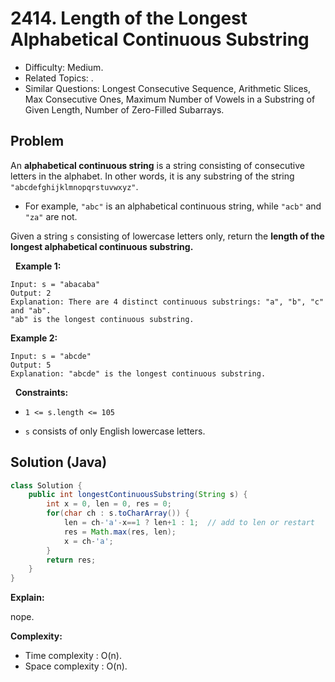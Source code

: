 # 2414. Length of the Longest Alphabetical Continuous Substring

- Difficulty: Medium.
- Related Topics: .
- Similar Questions: Longest Consecutive Sequence, Arithmetic Slices, Max Consecutive Ones, Maximum Number of Vowels in a Substring of Given Length, Number of Zero-Filled Subarrays.

## Problem

An **alphabetical continuous string** is a string consisting of consecutive letters in the alphabet. In other words, it is any substring of the string ```"abcdefghijklmnopqrstuvwxyz"```.


	
- For example, ```"abc"``` is an alphabetical continuous string, while ```"acb"``` and ```"za"``` are not.


Given a string ```s``` consisting of lowercase letters only, return the **length of the **longest** alphabetical continuous substring.**

 
**Example 1:**

```
Input: s = "abacaba"
Output: 2
Explanation: There are 4 distinct continuous substrings: "a", "b", "c" and "ab".
"ab" is the longest continuous substring.
```

**Example 2:**

```
Input: s = "abcde"
Output: 5
Explanation: "abcde" is the longest continuous substring.
```

 
**Constraints:**


	
- ```1 <= s.length <= 105```
	
- ```s``` consists of only English lowercase letters.



## Solution (Java)

```java
class Solution {
    public int longestContinuousSubstring(String s) {
        int x = 0, len = 0, res = 0;
        for(char ch : s.toCharArray()) {
            len = ch-'a'-x==1 ? len+1 : 1;  // add to len or restart
            res = Math.max(res, len);
            x = ch-'a';
        }
        return res;
    }
}
```

**Explain:**

nope.

**Complexity:**

* Time complexity : O(n).
* Space complexity : O(n).
